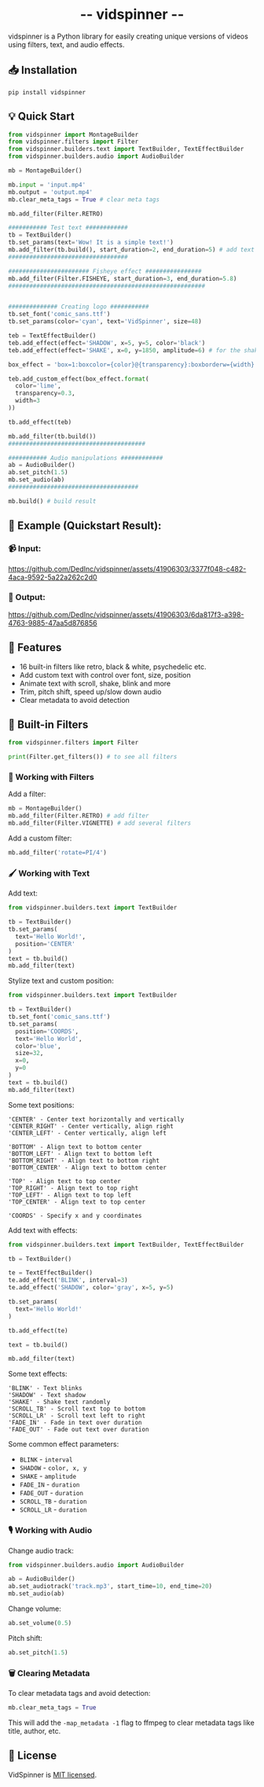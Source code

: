 <h1 align="center">-- vidspinner --</h1>

vidspinner is a Python library for easily creating unique versions of videos using filters, text, and audio effects.

<h2>📥 Installation</h2>

```
pip install vidspinner
```

<h2>💡 Quick Start</h2>

```python
from vidspinner import MontageBuilder
from vidspinner.filters import Filter
from vidspinner.builders.text import TextBuilder, TextEffectBuilder
from vidspinner.builders.audio import AudioBuilder

mb = MontageBuilder()

mb.input = 'input.mp4'
mb.output = 'output.mp4'
mb.clear_meta_tags = True # clear meta tags

mb.add_filter(Filter.RETRO)

########### Test text ############ 
tb = TextBuilder()
tb.set_params(text='Wow! It is a simple text!')
mb.add_filter(tb.build(), start_duration=2, end_duration=5) # add text
##################################

####################### Fisheye effect ################
mb.add_filter(Filter.FISHEYE, start_duration=3, end_duration=5.8)
########################################################


############## Creating logo ###########
tb.set_font('comic_sans.ttf')
tb.set_params(color='cyan', text='VidSpinner', size=48)

teb = TextEffectBuilder()
teb.add_effect(effect='SHADOW', x=5, y=5, color='black')
teb.add_effect(effect='SHAKE', x=0, y=1850, amplitude=6) # for the shake effect you need to set the position of the text relative to its current coordinates.

box_effect = 'box=1:boxcolor={color}@{transparency}:boxborderw={width}' # custom text effect

teb.add_custom_effect(box_effect.format(
  color='lime',
  transparency=0.3,
  width=3
))

tb.add_effect(teb)

mb.add_filter(tb.build())
#######################################

########### Audio manipulations ############
ab = AudioBuilder()
ab.set_pitch(1.5)
mb.set_audio(ab)
#####################################

mb.build() # build result
```

<h2>🎥 Example (Quickstart Result):</h2>

<h3>📹 Input:</h3>

https://github.com/DedInc/vidspinner/assets/41906303/3377f048-c482-4aca-9592-5a22a262c2d0

<h3>🔮 Output:</h3>

https://github.com/DedInc/vidspinner/assets/41906303/6da817f3-a398-4763-9885-47aa5d876856

<h2>🎨 Features</h2>

- 16 built-in filters like retro, black & white, psychedelic etc.
- Add custom text with control over font, size, position  
- Animate text with scroll, shake, blink and more
- Trim, pitch shift, speed up/slow down audio
- Clear metadata to avoid detection

<h2>🧰 Built-in Filters</h2>

```python
from vidspinner.filters import Filter

print(Filter.get_filters()) # to see all filters 
```

<h3>🎨 Working with Filters</h3>

Add a filter:

```python 
mb = MontageBuilder()
mb.add_filter(Filter.RETRO) # add filter
mb.add_filter(Filter.VIGNETTE) # add several filters
```

Add a custom filter:

```python
mb.add_filter('rotate=PI/4') 
```

<h3>🖌️ Working with Text</h3>

Add text:

```python
from vidspinner.builders.text import TextBuilder

tb = TextBuilder()
tb.set_params(
  text='Hello World!',
  position='CENTER' 
)
text = tb.build()
mb.add_filter(text)
```

Stylize text and custom position:

```python
from vidspinner.builders.text import TextBuilder

tb = TextBuilder()
tb.set_font('comic_sans.ttf')
tb.set_params(
  position='COORDS',
  text='Hello World', 
  color='blue',
  size=32,
  x=0,
  y=0
)
text = tb.build()
mb.add_filter(text)
```

Some text positions:

```
'CENTER' - Center text horizontally and vertically
'CENTER_RIGHT' - Center vertically, align right
'CENTER_LEFT' - Center vertically, align left

'BOTTOM' - Align text to bottom center  
'BOTTOM_LEFT' - Align text to bottom left
'BOTTOM_RIGHT' - Align text to bottom right
'BOTTOM_CENTER' - Align text to bottom center

'TOP' - Align text to top center
'TOP_RIGHT' - Align text to top right
'TOP_LEFT' - Align text to top left 
'TOP_CENTER' - Align text to top center

'COORDS' - Specify x and y coordinates
```


Add text with effects:

```python 
from vidspinner.builders.text import TextBuilder, TextEffectBuilder

tb = TextBuilder()

te = TextEffectBuilder()
te.add_effect('BLINK', interval=3)
te.add_effect('SHADOW', color='gray', x=5, y=5)

tb.set_params(
  text='Hello World!'
)

tb.add_effect(te) 

text = tb.build()

mb.add_filter(text)
```

Some text effects:

```
'BLINK' - Text blinks
'SHADOW' - Text shadow
'SHAKE' - Shake text randomly
'SCROLL_TB' - Scroll text top to bottom 
'SCROLL_LR' - Scroll text left to right
'FADE_IN' - Fade in text over duration
'FADE_OUT' - Fade out text over duration
```

Some common effect parameters:

- `BLINK` - `interval` 
- `SHADOW` - `color, x, y`
- `SHAKE` - `amplitude`
- `FADE_IN` - `duration`
- `FADE_OUT` - `duration`  
- `SCROLL_TB` - `duration`
- `SCROLL_LR` - `duration`


<h3>🎙️ Working with Audio</h3>

Change audio track:

```python
from vidspinner.builders.audio import AudioBuilder

ab = AudioBuilder()
ab.set_audiotrack('track.mp3', start_time=10, end_time=20)
mb.set_audio(ab)
```

Change volume:

```python
ab.set_volume(0.5)
```

Pitch shift: 

```python 
ab.set_pitch(1.5)
```

<h3>🗑️ Clearing Metadata</h3>

To clear metadata tags and avoid detection:

```python
mb.clear_meta_tags = True 
```

This will add the `-map_metadata -1` flag to ffmpeg to clear metadata tags like title, author, etc.

<h2>📄 License</h2>

VidSpinner is [MIT licensed](LICENSE).
